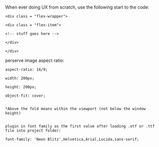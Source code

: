 When ever doing UX from scratch, use the following start to the code:

<style>
    
	    .flex-wrapper {display: flex;flex-wrap: wrap;justify-content: space-between;align-items: center;}

	    .flex-item {width: 32%;height: auto;}


	    @media screen and (max-width:980px){width: 50%;height: auto;}

	    @media screen and (max-width:768px){width: 100%;height: auto;}
    
    
</style>

    <div class = "flex-wrapper">

    <div class = "flex-item">

    <!-- stuff goes here -->

    </div>

    </div>


perserve image aspect ratio:

    aspect-ratio: 16/9;
    
	width: 200px;
    
    height: 200px;
    
	object-fit: cover;
	
	
	*Above the fold means within the viewport (not below the window height) 
	
	
	plugin in font family as the first value after loading .otf or .ttf file into project folder:
	
	font-family: 'Neon Blitz',Helvetica,Arial,Lucida,sans-serif;


